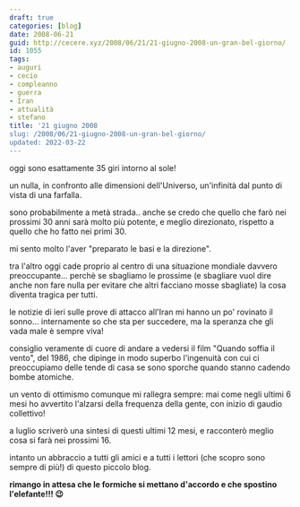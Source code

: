 ```yaml
---
draft: true
categories: [blog]
date: 2008-06-21
guid: http://cecere.xyz/2008/06/21/21-giugno-2008-un-gran-bel-giorno/
id: 1055
tags:
- auguri
- cecio
- compleanno
- guerra
- Iran
- attualità
- stefano
title: '21 giugno 2008
slug: /2008/06/21-giugno-2008-un-gran-bel-giorno/
updated: 2022-03-22
---
```


oggi sono esattamente 35 giri intorno al sole!

un nulla, in confronto alle dimensioni dell'Universo, un'infinità dal punto di vista di una farfalla.

sono probabilmente a metà strada.. anche se credo che quello che farò nei prossimi 30 anni sarà molto più potente, e meglio direzionato, rispetto a quello che ho fatto nei primi 30.

mi sento molto l'aver "preparato le basi e la direzione".

tra l'altro oggi cade proprio al centro di una situazione mondiale davvero preoccupante… perchè se sbagliamo le prossime (e sbagliare vuol dire anche non fare nulla per evitare che altri facciano mosse sbagliate) la cosa diventa tragica per tutti.

le notizie di ieri sulle prove di attacco all'Iran mi hanno un po' rovinato il sonno… internamente so che sta per succedere, ma la speranza che gli vada male è sempre viva!

consiglio veramente di cuore di andare a vedersi il film "Quando soffia il vento", del 1986, che dipinge in modo superbo l'ingenuità con cui ci preoccupiamo delle tende di casa se sono sporche quando stanno cadendo bombe atomiche.

un vento di ottimismo comunque mi rallegra sempre: mai come negli ultimi 6 mesi ho avvertito l'alzarsi della frequenza della gente, con inizio di gaudio collettivo!

a luglio scriverò una sintesi di questi ultimi 12 mesi, e racconterò meglio cosa si farà nei prossimi 16.

intanto un abbraccio a tutti gli amici e a tutti i lettori (che scopro sono sempre di più!) di questo piccolo blog.
  
**rimango in attesa che le formiche si mettano d'accordo e che spostino l'elefante!!! 😉**